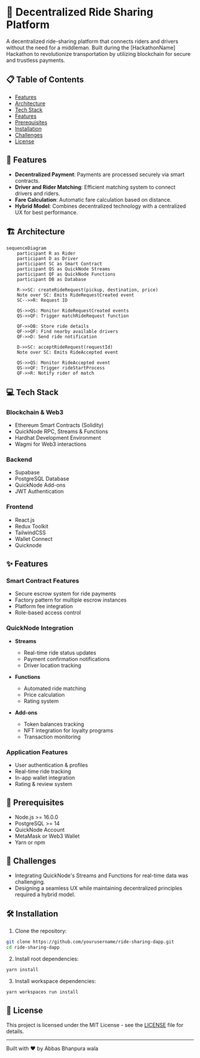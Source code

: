 # 🚗 Decentralized Ride Sharing Platform

A decentralized ride-sharing platform that connects riders and drivers without the need for a middleman. Built during the [HackathonName] Hackathon to revolutionize transportation by utilizing blockchain for secure and trustless payments.

## 📋 Table of Contents

- [Features](#features)
- [Architecture](#architecture)
- [Tech Stack](#tech-stack)
- [Features](#features)
- [Prerequisites](#prerequisites)
- [Installation](#installation)
- [Challenges](#challenges)
- [License](#license)

## 🌟 Features

- **Decentralized Payment**: Payments are processed securely via smart contracts.
- **Driver and Rider Matching**: Efficient matching system to connect drivers and riders.
- **Fare Calculation**: Automatic fare calculation based on distance.
- **Hybrid Model**: Combines decentralized technology with a centralized UX for best performance.

## 🏗 Architecture

```mermaid
sequenceDiagram
    participant R as Rider
    participant D as Driver
    participant SC as Smart Contract
    participant QS as QuickNode Streams
    participant QF as QuickNode Functions
    participant DB as Database

    R->>SC: createRideRequest(pickup, destination, price)
    Note over SC: Emits RideRequestCreated event
    SC-->>R: Request ID

    QS->>QS: Monitor RideRequestCreated events
    QS->>QF: Trigger matchRideRequest function
    
    QF->>DB: Store ride details
    QF->>QF: Find nearby available drivers
    QF->>D: Send ride notification
    
    D->>SC: acceptRideRequest(requestId)
    Note over SC: Emits RideAccepted event
    
    QS->>QS: Monitor RideAccepted event
    QS->>QF: Trigger rideStartProcess
    QF->>R: Notify rider of match
```

## 💻 Tech Stack

### Blockchain & Web3
- Ethereum Smart Contracts (Solidity)
- QuickNode RPC, Streams & Functions
- Hardhat Development Environment
- Wagmi for Web3 interactions

### Backend
- Supabase
- PostgreSQL Database
- QuickNode Add-ons
- JWT Authentication

### Frontend
- React.js
- Redux Toolkit
- TailwindCSS
- Wallet Connect
- Quicknode

## ✨ Features

### Smart Contract Features
- Secure escrow system for ride payments
- Factory pattern for multiple escrow instances
- Platform fee integration
- Role-based access control

### QuickNode Integration
- **Streams**
  - Real-time ride status updates
  - Payment confirmation notifications
  - Driver location tracking
  
- **Functions**
  - Automated ride matching
  - Price calculation
  - Rating system
  
- **Add-ons**
  - Token balances tracking
  - NFT integration for loyalty programs
  - Transaction monitoring

### Application Features
- User authentication & profiles
- Real-time ride tracking
- In-app wallet integration
- Rating & review system

## 📝 Prerequisites

- Node.js >= 16.0.0
- PostgreSQL >= 14
- QuickNode Account
- MetaMask or Web3 Wallet
- Yarn or npm

## 📖 Challenges
- Integrating QuickNode's Streams and Functions for real-time data was challenging.
- Designing a seamless UX while maintaining decentralized principles required a hybrid model.

## 🛠 Installation

1. Clone the repository:
```bash
git clone https://github.com/yourusername/ride-sharing-dapp.git
cd ride-sharing-dapp
```

2. Install root dependencies:
```bash
yarn install
```

3. Install workspace dependencies:
```bash
yarn workspaces run install
```

## 📄 License

This project is licensed under the MIT License - see the [LICENSE](LICENSE) file for details.

---

Built with ❤️ by Abbas Bhanpura wala
